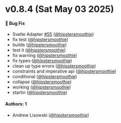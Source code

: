 # v0.8.4 (Sat May 03 2025)

#### 🐛 Bug Fix

- Svelte Adapter [#55](https://github.com/hipstersmoothie/window-splitter/pull/55) ([@hipstersmoothie](https://github.com/hipstersmoothie))
- fix test ([@hipstersmoothie](https://github.com/hipstersmoothie))
- builds ([@hipstersmoothie](https://github.com/hipstersmoothie))
- test it ([@hipstersmoothie](https://github.com/hipstersmoothie))
- fix warning ([@hipstersmoothie](https://github.com/hipstersmoothie))
- fix types ([@hipstersmoothie](https://github.com/hipstersmoothie))
- clean up type errors ([@hipstersmoothie](https://github.com/hipstersmoothie))
- constraints and imperative api ([@hipstersmoothie](https://github.com/hipstersmoothie))
- conditional ([@hipstersmoothie](https://github.com/hipstersmoothie))
- collapse ([@hipstersmoothie](https://github.com/hipstersmoothie))
- working ([@hipstersmoothie](https://github.com/hipstersmoothie))
- startin ([@hipstersmoothie](https://github.com/hipstersmoothie))

#### Authors: 1

- Andrew Lisowski ([@hipstersmoothie](https://github.com/hipstersmoothie))
